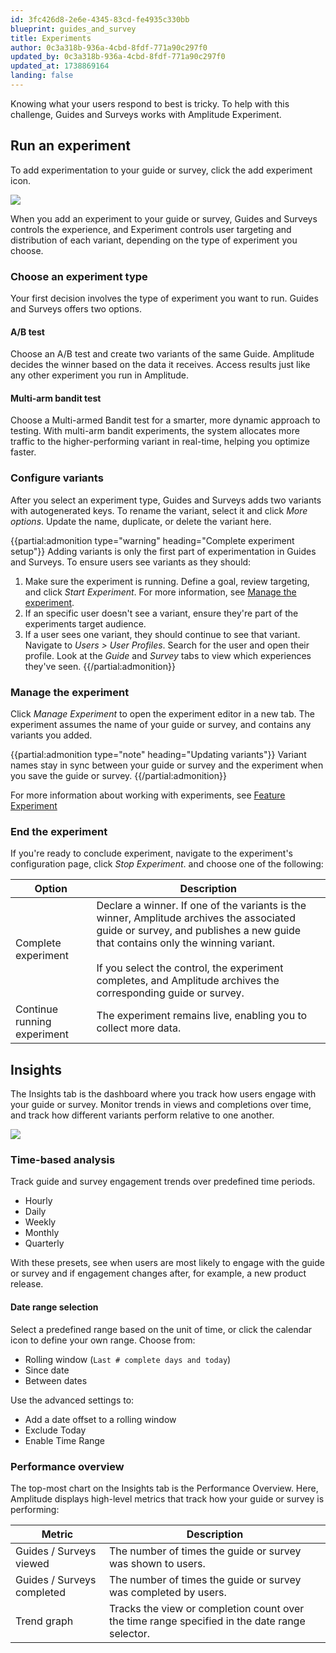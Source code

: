 ```yaml
---
id: 3fc426d8-2e6e-4345-83cd-fe4935c330bb
blueprint: guides_and_survey
title: Experiments
author: 0c3a318b-936a-4cbd-8fdf-771a90c297f0
updated_by: 0c3a318b-936a-4cbd-8fdf-771a90c297f0
updated_at: 1738869164
landing: false
---
```

Knowing what your users respond to best is tricky. To help with this challenge, Guides and Surveys works with Amplitude Experiment.

## Run an experiment

To add experimentation to your guide or survey, click the add experiment icon. 

![](statamic://asset::help_center_conversions::guides-surveys/add-experiment.png)

When you add an experiment to your guide or survey, Guides and Surveys controls the experience, and Experiment controls user targeting and distribution of each variant, depending on the type of experiment you choose.

### Choose an experiment type

Your first decision involves the type of experiment you want to run. Guides and Surveys offers two options.

#### A/B test

Choose an A/B test and create two variants of the same Guide. Amplitude decides the winner based on the data it receives. Access results just like any other experiment you run in Amplitude.

#### Multi-arm bandit test

Choose a Multi-armed Bandit test for a smarter, more dynamic approach to testing. With multi-arm bandit experiments, the system allocates more traffic to the higher-performing variant in real-time, helping you optimize faster.

### Configure variants

After you select an experiment type, Guides and Surveys adds two variants with autogenerated keys. To rename the variant, select it and click *More options*. Update the name, duplicate, or delete the variant here.

{{partial:admonition type="warning" heading="Complete experiment setup"}}
Adding variants is only the first part of experimentation in Guides and Surveys. To ensure users see variants as they should:

1. Make sure the experiment is running. Define a goal, review targeting, and click *Start Experiment*. For more information, see [Manage the experiment](#manage-the-experiment).
2. If an specific user doesn't see a variant, ensure they're part of the experiments target audience.
3. If a user sees one variant, they should continue to see that variant. Navigate to *Users > User Profiles*. Search for the user and open their profile. Look at the *Guide* and *Survey* tabs to view which experiences they've seen.
{{/partial:admonition}}

### Manage the experiment

Click *Manage Experiment* to open the experiment editor in a new tab. The experiment assumes the name of your guide or survey, and contains any variants you added.

{{partial:admonition type="note" heading="Updating variants"}}
Variant names stay in sync between your guide or survey and the experiment when you save the guide or survey.
{{/partial:admonition}}

For more information about working with experiments, see [Feature Experiment](/docs/feature-experiment)

### End the experiment

If you're ready to conclude experiment, navigate to the experiment's configuration page, click *Stop Experiment*. and choose one of the following:

| Option                      | Description                                                                                                                                                                                                                                                                                               |
| --------------------------- | --------------------------------------------------------------------------------------------------------------------------------------------------------------------------------------------------------------------------------------------------------------------------------------------------------- |
| Complete experiment         | Declare a winner. If one of the variants is the winner, Amplitude archives the associated guide or survey, and publishes a new guide that contains only the winning variant.<br/><br/>If you select the control, the experiment completes, and Amplitude archives the corresponding guide or survey. |
| Continue running experiment | The experiment remains live, enabling you to collect more data.                                                                                                                                                                                                                                           |

## Insights

The Insights tab is the dashboard where you track how users engage with your guide or survey. Monitor trends in views and completions over time, and track how different variants perform relative to one another.

![](statamic://asset::help_center_conversions::guides-surveys/insights-tab.png)

### Time-based analysis

Track guide and survey engagement trends over predefined time periods.

* Hourly
* Daily
* Weekly
* Monthly
* Quarterly

With these presets, see when users are most likely to engage with the guide or survey and if engagement changes after, for example, a new product release.

#### Date range selection

Select a predefined range based on the unit of time, or click the calendar icon to define your own range. Choose from:

* Rolling window (`Last # complete days and today`)
* Since date
* Between dates

Use the advanced settings to:

* Add a date offset to a rolling window
* Exclude Today
* Enable Time Range

### Performance overview

The top-most chart on the Insights tab is the Performance Overview. Here, Amplitude displays high-level metrics that track how your guide or survey is performing:

| Metric                     | Description                                                                                   |
| -------------------------- | --------------------------------------------------------------------------------------------- |
| Guides / Surveys viewed    | The number of times the guide or survey was shown to users.                                   |
| Guides / Surveys completed | The number of times the guide or survey was completed by users.                               |
| Trend graph                | Tracks the view or completion count over the time range specified in the date range selector. |
